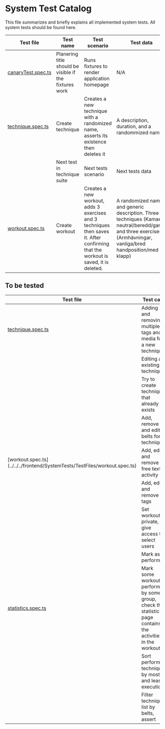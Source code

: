 # System Test Catalog
This file summarizes and briefly explains all implemented system tests. All system tests should be found here. 

| Test file | Test name | Test scenario | Test data | Expected outcome |
|-------|-------|--------|--------|--------|
| [canaryTest.spec.ts](../../../frontend/SystemTests/TestFiles/canaryTest.spec.ts) | Planering title should be visible if the fixtures work | Runs fixtures to render application homepage | N/A | Homepage is rendered, 'Planering' title is located |
| [technique.spec.ts](../../../frontend/SystemTests/TestFiles/techniques.spec.ts) | Create technique | Creates a new technique with a randomized name, asserts its existence then deletes it | A description, duration, and a randommized name | The newly created test is inserted into the database, then deleted |
|| Next test in technique suite | Next tests scenario | Next tests data | Next tests outcome |
| [workout.spec.ts](../../../frontend/SystemTests/TestFiles/workout.spec.ts) | Create workout | Creates a new workout, adds 3 exercises and 3 techniques then saves it. After confirming that the workout is saved, it is deleted. | A randomized name and generic description. Three techniques (Kamae, neutral/beredd/gard), and three exercises (Armhävningar, vanliga/bred handposition/med klapp) | The newly created workout is inserted into the database with the desired name, description, and activities. After that it's deleted |


## To be tested

| Test file | Test case |
|--------|--------|
| [technique.spec.ts](../../../frontend/SystemTests/TestFiles/techniques.spec.ts) | Adding and removing multiple tags and media for a new technique |
|  | Editing an existing technique |
|  | Try to create technique that already exists |
|  | Add, remove and edit belts for a technique |
| [workout.spec.ts] (../../../frontend/SystemTests/TestFiles/workout.spec.ts)| Add, edit, and remove free text activity |
|  | Add, edit, and remove tags |
|  | Set workout to private, give access to select users |
|  | Mark as performed |
| [statistics.spec.ts](../../../frontend/SystemTests/TestFiles/statistics.spec.ts) | Mark some workout as performed by some group, check that statistics page contains the activities in the workout |
|  | Sort performed techniques by most and least executions |
|  | Filter technique list by belts, assert  |

